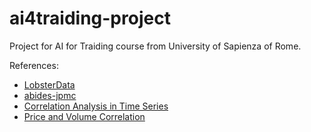 # ai4traiding-project
Project for AI for Traiding course from University of Sapienza of Rome.

References:
- [LobsterData](https://lobsterdata.com/info/DataSamples.php)
- [abides-jpmc](https://github.com/jpmorganchase/abides-jpmc-public)
- [Correlation Analysis in Time Series](https://techfirst.medium.com/correlation-analysis-in-time-series-7c18a88d27a9#:~:text=%20Correlation%20means%20that%%2020a%20pair,%20are%20relevant%2C%%2020but%20not%20causal.)
- [Price and Volume Correlation](https://seekingalpha.com/article/244906-price-and-volume-correlation)
